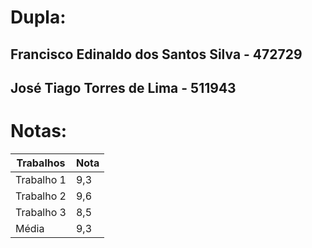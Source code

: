 # Dupla: 
## Francisco Edinaldo dos Santos Silva  - 472729
## José Tiago Torres de Lima - 511943

# Notas:

| Trabalhos     | Nota          |
| ------------- | ------------- |
| Trabalho 1    | 9,3           |
| Trabalho 2    | 9,6           |
| Trabalho 3    | 8,5           |
| Média         | 9,3           |

